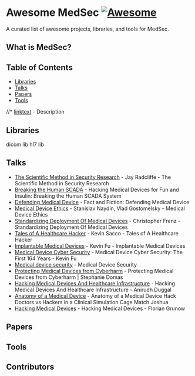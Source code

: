 # Awesome MedSec [![Awesome](https://cdn.rawgit.com/sindresorhus/awesome/d7305f38d29fed78fa85652e3a63e154dd8e8829/media/badge.svg)](https://github.com/sindresorhus/awesome)

A curated list of awesome projects, libraries, and tools for MedSec.

## What is MedSec?


## Table of Contents

<!-- MarkdownTOC depth=4 -->
- [Libraries](#libraries)
- [Talks](#talks)
- [Papers](#papers)
- [Tools](#tools)

//* [linktext](link) - Description  
## Libraries
dicom lib
hl7 lib

## Talks
* [The Scientific Method in Security Research](https://www.youtube.com/watch?v=UkA9JOUcFi4) -  Jay Radcliffe - The Scientific Method in Security Research
* [Breaking the Human SCADA](https://www.youtube.com/watch?v=avf5XF8yS60) - Hacking Medical Devices for Fun and Insulin: Breaking the Human SCADA System
* [Defending Medical Device](https://www.youtube.com/watch?v=RsUJ7qETssU) - Fact and Fiction: Defending Medical Device
* [Medical Device Ethics](https://www.youtube.com/watch?v=g3lvY5an4-E) - Stanislav Naydin, Vlad Gostomelsky - Medical Device Ethics
* [Standardizing Deployment Of Medical Devices](https://www.youtube.com/watch?v=ODiZc04CzgE) - Christopher Frenz - Standardizing Deployment Of Medical Devices
* [Tales of A Healthcare Hacker](https://www.youtube.com/watch?v=ij7uuY-3eXk) - Kevin Sacco - Tales of A Healthcare Hacker
* [Implantable Medical Devices](https://www.youtube.com/watch?v=shTj9WVhVyU) - Kevin Fu - Implantable Medical Devices
* [Medical Device Cyber Security](https://www.youtube.com/watch?v=QKgdvmomopw) - Medical Device Cyber Security: The First 164 Years - Kevin Fu
* [Medical device security](https://www.youtube.com/watch?v=FmFLAlZO6ig) - Medical Device Security
* [Protecting Medical Devices from Cyberharm](https://www.youtube.com/watch?v=EyqwUFJKZo0) - Protecting Medical Devices from Cyberharm | Stephanie Domas
* [Hacking Medical Devices And Healthcare Infrastructure](https://www.youtube.com/watch?v=3S6RQo-OQ24) - Hacking Medical Devices And Healthcare Infrastructure - Anirudh Duggal
* [Anatomy of a Medical Device](https://www.youtube.com/watch?v=FnvcocyI4pI) - Anatomy of a Medical Device Hack Doctors vs Hackers in a Clinical Simulation Cage Match Joshua
* [Hacking Medical Devices](https://www.youtube.com/watch?v=KIU2mNpXsPg) - Hacking Medical Devices - Florian Grunow


## Papers


## Tools 


## Contributors

